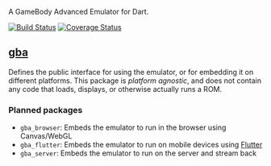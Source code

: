 A GameBody Advanced Emulator for Dart.

[![Build Status](https://travis-ci.org/matanlurey/gba.dart.svg?branch=master)](https://travis-ci.org/matanlurey/gba.dart)
[![Coverage Status](https://coveralls.io/repos/github/matanlurey/gba.dart/badge.svg?branch=master)](https://coveralls.io/github/matanlurey/gba.dart?branch=master)

[gba]: https://github.com/matanlurey/gba.dart/blob/master/gba/README.md

## [gba][]

Defines the public interface for using the emulator, or for embedding it on
different platforms. This package is *platform agnostic*, and does not contain
any code that loads, displays, or otherwise actually runs a ROM.

### Planned packages

* `gba_browser`: Embeds the emulator to run in the browser using Canvas/WebGL
* `gba_flutter`: Embeds the emulator to run on mobile devices using [Flutter][]
* `gba_server`: Embeds the emulator to run on the server and stream back

[Flutter]: https://flutter.io
